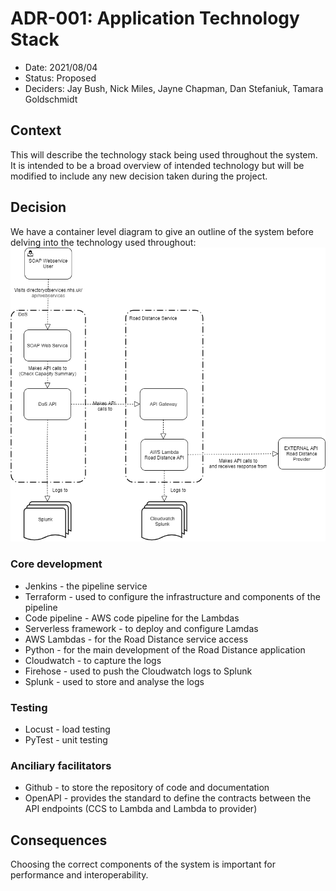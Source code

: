 # ADR-001: Application Technology Stack

* Date: 2021/08/04
* Status: Proposed
* Deciders: Jay Bush, Nick Miles, Jayne Chapman, Dan Stefaniuk, Tamara Goldschmidt

## Context
This will describe the technology stack being used throughout the system. It is intended to be a broad overview of intended technology but will be modified to include any new decision taken during the project.

## Decision

We have a container level diagram to give an outline of the system before delving into the technology used throughout:
![Road Distance Pilot Container Diagram](../diagrams/Road%20Distance%20Pilot%20-%202%20Containers.png)

### Core development
* Jenkins - the pipeline service
* Terraform - used to configure the infrastructure and components of the pipeline
* Code pipeline - AWS code pipeline for the Lambdas
* Serverless framework - to deploy and configure Lamdas
* AWS Lambdas - for the Road Distance service access
* Python - for the main development of the Road Distance application
* Cloudwatch - to capture the logs
* Firehose - used to push the Cloudwatch logs to Splunk
* Splunk - used to store and analyse the logs

### Testing
* Locust - load testing
* PyTest - unit testing

### Anciliary facilitators
* Github - to store the repository of code and documentation
* OpenAPI - provides the standard to define the contracts between the API endpoints (CCS to Lambda and Lambda to provider)

## Consequences

Choosing the correct components of the system is important for performance and interoperability.
